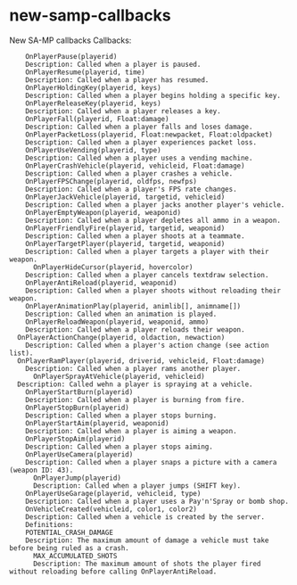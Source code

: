 # new-samp-callbacks

New SA-MP callbacks
Callbacks:

	    OnPlayerPause(playerid)
	    Description: Called when a player is paused.
	    OnPlayerResume(playerid, time)
	    Description: Called when a player has resumed.
	    OnPlayerHoldingKey(playerid, keys)
	    Description: Called when a player begins holding a specific key.
	    OnPlayerReleaseKey(playerid, keys)
	    Description: Called when a player releases a key.
	    OnPlayerFall(playerid, Float:damage)
	    Description: Called when a player falls and loses damage.
	    OnPlayerPacketLoss(playerid, Float:newpacket, Float:oldpacket)
	    Description: Called when a player experiences packet loss.
	    OnPlayerUseVending(playerid, type)
	    Description: Called when a player uses a vending machine.
	    OnPlayerCrashVehicle(playerid, vehicleid, Float:damage)
	    Description: Called when a player crashes a vehicle.
	    OnPlayerFPSChange(playerid, oldfps, newfps)
	    Description: Called when a player's FPS rate changes.
	    OnPlayerJackVehicle(playerid, targetid, vehicleid)
	    Description: Called when a player jacks another player's vehicle.
	    OnPlayerEmptyWeapon(playerid, weaponid)
	    Description: Called when a player depletes all ammo in a weapon.
	    OnPlayerFriendlyFire(playerid, targetid, weaponid)
	    Description: Called when a player shoots at a teammate.
	    OnPlayerTargetPlayer(playerid, targetid, weaponid)
	    Description: Called when a player targets a player with their weapon.
		  OnPlayerHideCursor(playerid, hovercolor)
	    Description: Called when a player cancels textdraw selection.
	    OnPlayerAntiReload(playerid, weaponid)
	    Description: Called when a player shoots without reloading their weapon.
	    OnPlayerAnimationPlay(playerid, animlib[], animname[])
	    Description: Called when an animation is played.
	    OnPlayerReloadWeapon(playerid, weaponid, ammo)
	    Description: Called when a player reloads their weapon.
      OnPlayerActionChange(playerid, oldaction, newaction)
	    Description: Called when a player's action change (see action list).
      OnPlayerRamPlayer(playerid, driverid, vehicleid, Float:damage)
	    Description: Called when a player rams another player.
		  OnPlayerSprayAtVehicle(playerid, vehicleid)
      Description: Called wehn a player is spraying at a vehicle.
	    OnPlayerStartBurn(playerid)
	    Description: Called when a player is burning from fire.
	    OnPlayerStopBurn(playerid)
	    Description: Called when a player stops burning.
	    OnPlayerStartAim(playerid, weaponid)
	    Description: Called when a player is aiming a weapon.
	    OnPlayerStopAim(playerid)
	    Description: Called when a player stops aiming.
	    OnPlayerUseCamera(playerid)
	  	Description: Called when a player snaps a picture with a camera (weapon ID: 43).
		  OnPlayerJump(playerid)
		  Description: Called when a player jumps (SHIFT key).
  		OnPlayerUseGarage(playerid, vehicleid, type)
	  	Description: Called when a player uses a Pay'n'Spray or bomb shop.
	  	OnVehicleCreated(vehicleid, color1, color2)
	  	Description: Called when a vehicle is created by the server.
	    Definitions:
	    POTENTIAL_CRASH_DAMAGE
	    Description: The maximum amount of damage a vehicle must take before being ruled as a crash.
		  MAX_ACCUMULATED_SHOTS
		  Description: The maximum amount of shots the player fired without reloading before calling OnPlayerAntiReload.
